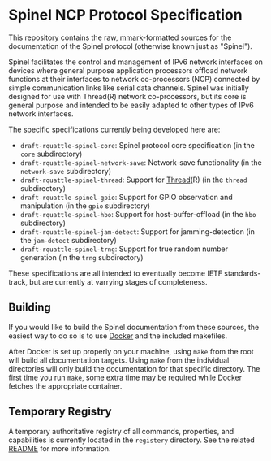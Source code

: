 Spinel NCP Protocol Specification
=================================

This repository contains the raw, [mmark][]-formatted sources for the
documentation of the Spinel protocol (otherwise known just as
"Spinel").

[mmark]: https://github.com/miekg/mmark

Spinel facilitates the control and management of IPv6 network
interfaces on devices where general purpose application processors
offload network functions at their interfaces to network co-processors
(NCP) connected by simple communication links like serial data
channels. Spinel was initially designed for use with Thread(R) network
co-processors, but its core is general purpose and intended to be
easily adapted to other types of IPv6 network interfaces.

The specific specifications currently being developed here are:

*   `draft-rquattle-spinel-core`: Spinel protocol core specification
    (in the `core` subdirectory)
*   `draft-rquattle-spinel-network-save`: Network-save functionality
    (in the `network-save` subdirectory)
*   `draft-rquattle-spinel-thread`: Support for
    [Thread](http://threadgroup.org)(R) (in the `thread` subdirectory)
*   `draft-rquattle-spinel-gpio`: Support for GPIO observation and
    manipulation (in the `gpio` subdirectory)
*   `draft-rquattle-spinel-hbo`: Support for host-buffer-offload (in
    the `hbo` subdirectory)
*   `draft-rquattle-spinel-jam-detect`: Support for jamming-detection
    (in the `jam-detect` subdirectory)
*   `draft-rquattle-spinel-trng`: Support for true random number
    generation (in the `trng` subdirectory)

These specifications are all intended to eventually become IETF
standards-track, but are currently at varrying stages of completeness.

## Building ##

If you would like to build the Spinel documentation from these
sources, the easiest way to do so is to use [Docker](http://docker.io)
and the included makefiles.

After Docker is set up properly on your machine, using `make` from the
root will build all documentation targets. Using `make` from the
individual directories will only build the documentation for that
specific directory. The first time you run `make`, some extra time may
be required while Docker fetches the appropriate container.

## Temporary Registry ##

A temporary authoritative registry of all commands, properties, and
capabilities is currently located in the `registery` directory. See
the related [README](registry/README.md) for more information.

